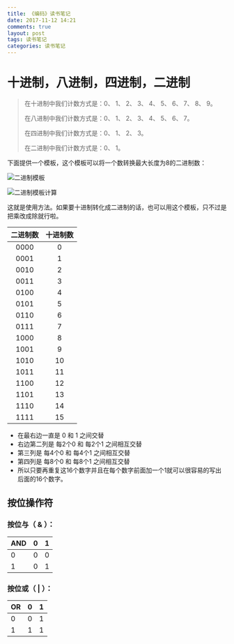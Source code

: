 ```yaml
---
title: 《编码》读书笔记
date: 2017-11-12 14:21
comments: true
layout: post
tags: 读书笔记
categories: 读书笔记
---
```

# 十进制，八进制，四进制，二进制

> 在十进制中我们计数方式是：0、 1、 2、 3、 4、 5、 6、 7、 8、 9。
>
> 在八进制中我们计数方式是：0、 1、 2、 3、 4、 5、 6、 7。
>
> 在四进制中我们计数方式是：0、 1、 2、 3。
>
> 在二进制中我们计数方式是：0、 1。

<!--more-->

下面提供一个模板，这个模板可以将一个数转换最大长度为8的二进制数：

![二进制模板](http://ozar6ogjb.bkt.clouddn.com/%E4%BA%8C%E8%BF%9B%E5%88%B6%E6%A8%A1%E6%9D%BF.png)

![二进制模板计算](http://ozar6ogjb.bkt.clouddn.com/%E4%BA%8C%E8%BF%9B%E5%88%B6%E6%A8%A1%E6%9D%BF%E8%AE%A1%E7%AE%97.png)

这就是使用方法。如果要十进制转化成二进制的话，也可以用这个模板，只不过是把乘改成除就行啦。

| 二进制数 | 十进制数 |
| :--: | :--: |
| 0000 |  0   |
| 0001 |  1   |
| 0010 |  2   |
| 0011 |  3   |
| 0100 |  4   |
| 0101 |  5   |
| 0110 |  6   |
| 0111 |  7   |
| 1000 |  8   |
| 1001 |  9   |
| 1010 |  10  |
| 1011 |  11  |
| 1100 |  12  |
| 1101 |  13  |
| 1110 |  14  |
| 1111 |  15  |

* 在最右边一直是 0 和 1 之间交替
* 右边第二列是 每2个0 和 每2个1 之间相互交替
* 第三列是 每4个0 和 每4个1 之间相互交替
* 第四列是 每8个0 和 每8个1 之间相互交替
* 所以只要再重复这16个数字并且在每个数字前面加一个1就可以很容易的写出后面的16个数字。

## 按位操作符

### 按位与（ & ）：

| AND  | 0    | 1    |
| ---- | ---- | ---- |
| 0    | 0    | 0    |
| 1    | 0    | 1    |

### 按位或（ | ）：

| OR   | 0    | 1    |
| ---- | ---- | ---- |
| 0    | 0    | 1    |
| 1    | 1    | 1    |

